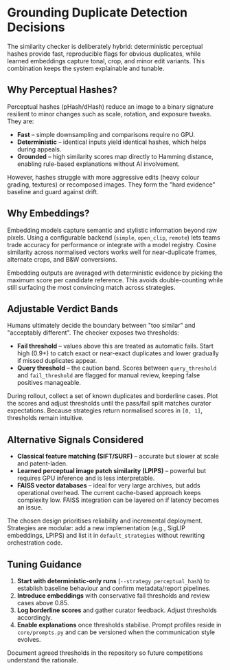 # Grounding Duplicate Detection Decisions

The similarity checker is deliberately hybrid: deterministic perceptual hashes provide
fast, reproducible flags for obvious duplicates, while learned embeddings capture tonal,
crop, and minor edit variants. This combination keeps the system explainable and tunable.

## Why Perceptual Hashes?

Perceptual hashes (pHash/dHash) reduce an image to a binary signature resilient to minor
changes such as scale, rotation, and exposure tweaks. They are:

- **Fast** – simple downsampling and comparisons require no GPU.
- **Deterministic** – identical inputs yield identical hashes, which helps during appeals.
- **Grounded** – high similarity scores map directly to Hamming distance, enabling rule-based
  explanations without AI involvement.

However, hashes struggle with more aggressive edits (heavy colour grading, textures) or
recomposed images. They form the "hard evidence" baseline and guard against drift.

## Why Embeddings?

Embedding models capture semantic and stylistic information beyond raw pixels. Using a
configurable backend (`simple`, `open_clip`, `remote`) lets teams trade accuracy for
performance or integrate with a model registry. Cosine similarity across normalised vectors
works well for near-duplicate frames, alternate crops, and B&W conversions.

Embedding outputs are averaged with deterministic evidence by picking the maximum score per
candidate reference. This avoids double-counting while still surfacing the most convincing
match across strategies.

## Adjustable Verdict Bands

Humans ultimately decide the boundary between "too similar" and "acceptably different". The
checker exposes two thresholds:

- **Fail threshold** – values above this are treated as automatic fails. Start high (0.9+) to
  catch exact or near-exact duplicates and lower gradually if missed duplicates appear.
- **Query threshold** – the caution band. Scores between `query_threshold` and `fail_threshold`
  are flagged for manual review, keeping false positives manageable.

During rollout, collect a set of known duplicates and borderline cases. Plot the scores and
adjust thresholds until the pass/fail split matches curator expectations. Because strategies
return normalised scores in `[0, 1]`, thresholds remain intuitive.

## Alternative Signals Considered

- **Classical feature matching (SIFT/SURF)** – accurate but slower at scale and patent-laden.
- **Learned perceptual image patch similarity (LPIPS)** – powerful but requires GPU inference
  and is less interpretable.
- **FAISS vector databases** – ideal for very large archives, but adds operational overhead.
  The current cache-based approach keeps complexity low. FAISS integration can be layered on
  if latency becomes an issue.

The chosen design prioritises reliability and incremental deployment. Strategies are modular:
add a new implementation (e.g., SigLIP embeddings, LPIPS) and list it in `default_strategies`
without rewriting orchestration code.

## Tuning Guidance

1. **Start with deterministic-only runs** (`--strategy perceptual_hash`) to establish baseline
   behaviour and confirm metadata/report pipelines.
2. **Introduce embeddings** with conservative fail thresholds and review cases above 0.85.
3. **Log borderline scores** and gather curator feedback. Adjust thresholds accordingly.
4. **Enable explanations** once thresholds stabilise. Prompt profiles reside in
   `core/prompts.py` and can be versioned when the communication style evolves.

Document agreed thresholds in the repository so future competitions understand the rationale.
